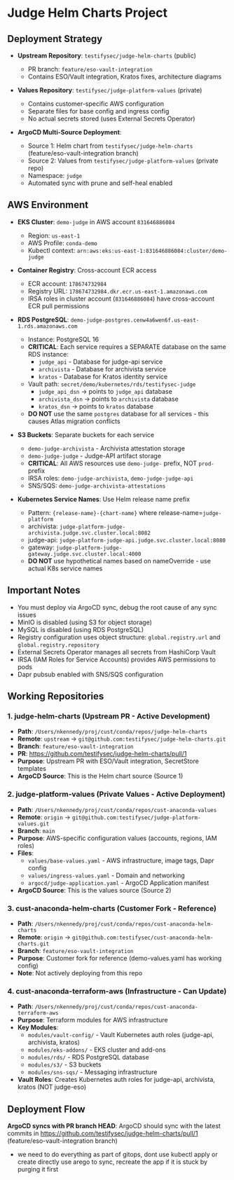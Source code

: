 # Judge Helm Charts Project

## Deployment Strategy

- **Upstream Repository**: `testifysec/judge-helm-charts` (public)
  - PR branch: `feature/eso-vault-integration`
  - Contains ESO/Vault integration, Kratos fixes, architecture diagrams

- **Values Repository**: `testifysec/judge-platform-values` (private)
  - Contains customer-specific AWS configuration
  - Separate files for base config and ingress config
  - No actual secrets stored (uses External Secrets Operator)

- **ArgoCD Multi-Source Deployment**:
  - Source 1: Helm chart from `testifysec/judge-helm-charts` (feature/eso-vault-integration branch)
  - Source 2: Values from `testifysec/judge-platform-values` (private repo)
  - Namespace: `judge`
  - Automated sync with prune and self-heal enabled

## AWS Environment

- **EKS Cluster**: `demo-judge` in AWS account `831646886084`
  - Region: `us-east-1`
  - AWS Profile: `conda-demo`
  - Kubectl context: `arn:aws:eks:us-east-1:831646886084:cluster/demo-judge`

- **Container Registry**: Cross-account ECR access
  - ECR account: `178674732984`
  - Registry URL: `178674732984.dkr.ecr.us-east-1.amazonaws.com`
  - IRSA roles in cluster account (`831646886084`) have cross-account ECR pull permissions

- **RDS PostgreSQL**: `demo-judge-postgres.cenw4a6wen6f.us-east-1.rds.amazonaws.com`
  - Instance: PostgreSQL 16
  - **CRITICAL**: Each service requires a SEPARATE database on the same RDS instance:
    - `judge_api` - Database for judge-api service
    - `archivista` - Database for archivista service
    - `kratos` - Database for Kratos identity service
  - Vault path: `secret/demo/kubernetes/rds/testifysec-judge`
    - `judge_api_dsn` → points to `judge_api` database
    - `archivista_dsn` → points to `archivista` database
    - `kratos_dsn` → points to `kratos` database
  - **DO NOT** use the same `postgres` database for all services - this causes Atlas migration conflicts

- **S3 Buckets**: Separate buckets for each service
  - `demo-judge-archivista` - Archivista attestation storage
  - `demo-judge-judge` - Judge-API artifact storage
  - **CRITICAL**: All AWS resources use `demo-judge-` prefix, NOT `prod-` prefix
  - IRSA roles: `demo-judge-archivista`, `demo-judge-judge-api`
  - SNS/SQS: `demo-judge-archivista-attestations`

- **Kubernetes Service Names**: Use Helm release name prefix
  - Pattern: `{release-name}-{chart-name}` where release-name=`judge-platform`
  - archivista: `judge-platform-judge-archivista.judge.svc.cluster.local:8082`
  - judge-api: `judge-platform-judge-api.judge.svc.cluster.local:8080`
  - gateway: `judge-platform-judge-gateway.judge.svc.cluster.local:4000`
  - **DO NOT** use hypothetical names based on nameOverride - use actual K8s service names

## Important Notes

- You must deploy via ArgoCD sync, debug the root cause of any sync issues
- MinIO is disabled (using S3 for object storage)
- MySQL is disabled (using RDS PostgreSQL)
- Registry configuration uses object structure: `global.registry.url` and `global.registry.repository`
- External Secrets Operator manages all secrets from HashiCorp Vault
- IRSA (IAM Roles for Service Accounts) provides AWS permissions to pods
- Dapr pubsub enabled with SNS/SQS configuration

## Working Repositories

### 1. judge-helm-charts (Upstream PR - Active Development)
- **Path**: `/Users/nkennedy/proj/cust/conda/repos/judge-helm-charts`
- **Remote**: `upstream` → `git@github.com:testifysec/judge-helm-charts.git`
- **Branch**: `feature/eso-vault-integration`
- **PR**: https://github.com/testifysec/judge-helm-charts/pull/1
- **Purpose**: Upstream PR with ESO/Vault integration, SecretStore templates
- **ArgoCD Source**: This is the Helm chart source (Source 1)

### 2. judge-platform-values (Private Values - Active Deployment)
- **Path**: `/Users/nkennedy/proj/cust/conda/repos/cust-anaconda-values`
- **Remote**: `origin` → `git@github.com:testifysec/judge-platform-values.git`
- **Branch**: `main`
- **Purpose**: AWS-specific configuration values (accounts, regions, IAM roles)
- **Files**:
  - `values/base-values.yaml` - AWS infrastructure, image tags, Dapr config
  - `values/ingress-values.yaml` - Domain and networking
  - `argocd/judge-application.yaml` - ArgoCD Application manifest
- **ArgoCD Source**: This is the values source (Source 2)

### 3. cust-anaconda-helm-charts (Customer Fork - Reference)
- **Path**: `/Users/nkennedy/proj/cust/conda/repos/cust-anaconda-helm-charts`
- **Remote**: `origin` → `git@github.com:testifysec/cust-anaconda-helm-charts.git`
- **Branch**: `feature/eso-vault-integration`
- **Purpose**: Customer fork for reference (demo-values.yaml has working config)
- **Note**: Not actively deploying from this repo

### 4. cust-anaconda-terraform-aws (Infrastructure - Can Update)
- **Path**: `/Users/nkennedy/proj/cust/conda/repos/cust-anaconda-terraform-aws`
- **Purpose**: Terraform modules for AWS infrastructure
- **Key Modules**:
  - `modules/vault-config/` - Vault Kubernetes auth roles (judge-api, archivista, kratos)
  - `modules/eks-addons/` - EKS cluster and add-ons
  - `modules/rds/` - RDS PostgreSQL database
  - `modules/s3/` - S3 buckets
  - `modules/sns-sqs/` - Messaging infrastructure
- **Vault Roles**: Creates Kubernetes auth roles for judge-api, archivista, kratos (NOT judge-eso)

## Deployment Flow

**ArgoCD syncs with PR branch HEAD**: ArgoCD should sync with the latest commits in https://github.com/testifysec/judge-helm-charts/pull/1 (feature/eso-vault-integration branch)
- we need to do everything as part of gitops, dont use kubectl apply or create directly use arego to sync, recreate the app if it is stuck by purging it first